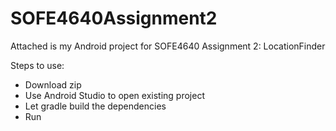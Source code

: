 # SOFE4640Assignment2

Attached is my Android project for SOFE4640 Assignment 2: LocationFinder

Steps to use: 
- Download zip
- Use Android Studio to open existing project
- Let gradle build the dependencies
- Run
